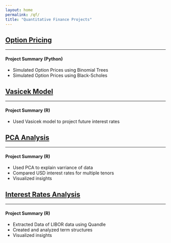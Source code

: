 ```yaml
---
layout: home
permalink: /qf/
title: "Quantitative Finance Projects"
---
```


## [Option Pricing](https://amarsahota.github.io/projects/options_pricing/) 
------

#### Project Summary (Python)

* Simulated Option Prices using Binomial Trees 
* Simulated Option Prices using Black-Scholes  

## [Vasicek Model](https://amarsahota.github.io/projects/vm/) 
------

#### Project Summary (R)

* Used Vasicek model to project future interest rates 


## [PCA Analysis](https://amarsahota.github.io/projects/PCA/) 
------

#### Project Summary (R)

* Used PCA to explain varriance of data 
* Compared USD interest rates for multiple tenors 
* Visualized insights 


## [Interest Rates Analysis](https://amarsahota.github.io/projects/libor/) 
------

#### Project Summary (R)

* Extracted Data of LIBOR data using Quandle 
* Created and analyzed term structures 
* Visualized insights 



